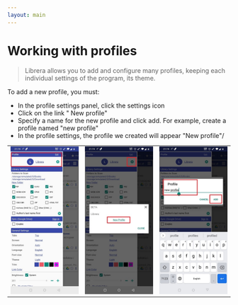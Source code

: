 ```yaml
---
layout: main
---
```


# Working with profiles

> Librera allows you to add and configure many profiles, keeping each individual settings of the program, its theme.


To add a new profile, you must:

* In the profile settings panel, click the settings icon
* Click on the link " New profile"
* Specify a name for the new profile and click add. For example, create a profile named "new profile"
* In the profile settings, the profile we created will appear "New profile"/

||||
|-|-|-|
|![](1.jpg)|![](2.jpg)|![](3.jpg)|
